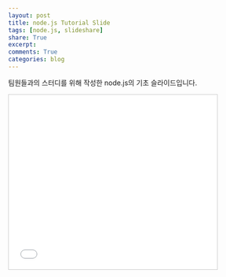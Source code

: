 ```yaml
---
layout: post
title: node.js Tutorial Slide
tags: [node.js, slideshare]
share: True
excerpt: 
comments: True
categories: blog
---
```


팀원들과의 스터디를 위해 작성한 node.js의 기초 슬라이드입니다.

<iframe src="//www.slideshare.net/slideshow/embed_code/40451587" width="425" height="355" frameborder="0" marginwidth="0" marginheight="0" scrolling="no" style="border:1px solid #CCC; border-width:1px; margin-bottom:5px; max-width: 100%;" allowfullscreen> </iframe>